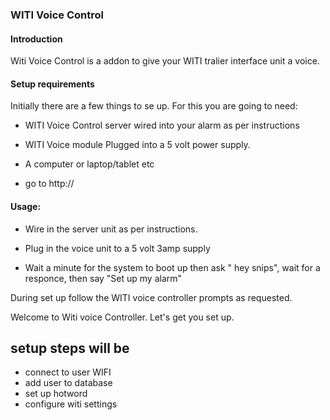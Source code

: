 ### WITI Voice Control

#### Introduction

Witi Voice Control is a addon to give your WITI tralier interface unit a voice.

#### Setup requirements

Initially there are a few things to se up. For this you are going to need:

- WITI Voice Control server wired into your alarm as per instructions

- WITI Voice module Plugged into a 5 volt power supply.

- A computer or laptop/tablet etc

- go to http://

#### Usage:

- Wire in the server unit as per instructions.

- Plug in the voice unit to a 5 volt 3amp supply

- Wait a minute for the system to boot up then ask " hey snips", wait for a responce, then say "Set up my alarm"

During set up follow the WITI voice controller prompts as requested.

Welcome to Witi voice Controller. Let's get you set up.

## setup steps will be

- connect to user WIFI
- add user to database
- set up hotword
- configure witi settings


